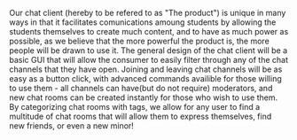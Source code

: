   Our chat client (hereby to be refered to as "The product") is unique in many ways in that it facilitates comunications amoung students by allowing the students themselves to create much content, and to have as much power as possible, as we believe that the more powerful the product is, the more people will be drawn to use it. The general design of the chat client will be a basic GUI that will allow the consumer to easily filter through any of the chat channels that they have open. Joining and leaving chat channels will be as easy as a button click, with advanced commands availible for those willing to use them - all channels can have(but do not require) moderators, and new chat rooms can be created instantly for those who wish to use them. By categorizing chat rooms with tags, we allow for any user to find a multitude of chat rooms that will allow them to express themselves, find new friends, or even a new minor!



